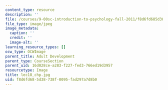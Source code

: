```yaml
---
content_type: resource
description: ''
file: /courses/9-00sc-introduction-to-psychology-fall-2011/f8d6fd685d38738f0095fad297a7d8b0_lec18_chp.jpg
file_type: image/jpeg
image_metadata:
  caption: ''
  credit: ''
  image-alt: ''
learning_resource_types: []
ocw_type: OCWImage
parent_title: Adult Development
parent_type: CourseSection
parent_uid: 16d028ce-a283-f227-fed3-766ed19d3957
resourcetype: Image
title: lec18_chp.jpg
uid: f8d6fd68-5d38-738f-0095-fad297a7d8b0
---
```

